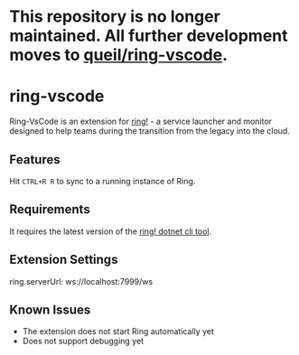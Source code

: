 # This repository is no longer maintained. All further development moves to [queil/ring-vscode](https://github.com/queil/ring-vscode).

# ring-vscode

Ring-VsCode is an extension for [ring!](https://github.com/AccountTechnologies/ring) - a service launcher and monitor designed to help teams during the transition from the legacy into the cloud.

## Features

Hit `CTRL+R R` to sync to a running instance of Ring.

## Requirements

It requires the latest version of the [ring! dotnet cli tool](https://www.nuget.org/packages/ATech.Ring.DotNet.Cli).

## Extension Settings

ring.serverUrl: ws://localhost:7999/ws

## Known Issues

* The extension does not start Ring automatically yet
* Does not support debugging yet

